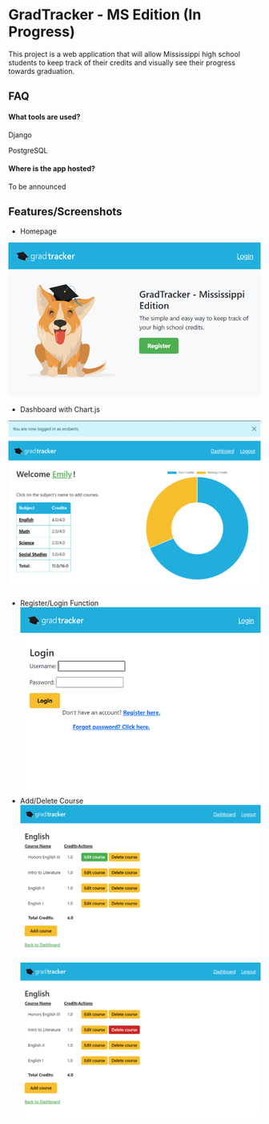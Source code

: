 
# GradTracker - MS Edition (In Progress)

This project is a web application that will allow Mississippi high school students to keep track of their credits and visually see their progress towards graduation.






## FAQ

#### What tools are used?

Django

PostgreSQL

#### Where is the app hosted?

To be announced




## Features/Screenshots
- Homepage

![alt text](screenshots/home.png)
- Dashboard with Chart.js 

![alt text](screenshots/dashboard.png)
- Register/Login Function
![alt text](screenshots/login.png)
- Add/Delete Course
![alt text](screenshots/add.png)
![alt text](screenshots/delete.png)

